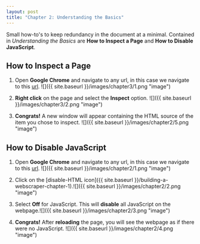 ```yaml
---
layout: post
title: "Chapter 2: Understanding the Basics"
---
```


Small how-to's to keep redundancy in the document at a minimal. Contained in _Understanding the Basics_ are **How to Inspect a Page** and **How to Disable JavaScript**.

## How to Inspect a Page
1. Open **Google Chrome** and navigate to any url, in this case we navigate to this [url](https://www.depaul.edu/university-catalog/academic-handbooks/undergraduate/university-information/liberal-studies-program/liberal%20studies%20learning%20domains/Pages/arts-and-literature.aspx). ![]({{ site.baseurl }}/images/chapter3/1.png "image")

2. **Right click** on the page and select the **Inspect** option. ![]({{ site.baseurl }}/images/chapter3/2.png "image")

3. **Congrats!** A new window will appear containing the HTML source of the item you chose to inspect. ![]({{ site.baseurl }}/images/chapter2/5.png "image")



## How to Disable JavaScript
1. Open **Google Chrome** and navigate to any url, in this case we navigate to this [url](https://www.depaul.edu/university-catalog/course-descriptions/Pages/default.aspx). ![]({{ site.baseurl }}/images/chapter2/1.png "image")

2. Click on the [disable-HTML icon]({{ site.baseurl }}/building-a-webscraper-chapter-1).![]({{ site.baseurl }}/images/chapter2/2.png "image")

3. Select **Off** for JavaScript. This will **disable** all JavaScript on the webpage.![]({{ site.baseurl }}/images/chapter2/3.png "image")

4. **Congrats!** After **reloading** the page, you will see the webpage as if there were no JavaScript. ![]({{ site.baseurl }}/images/chapter2/4.png "image")

